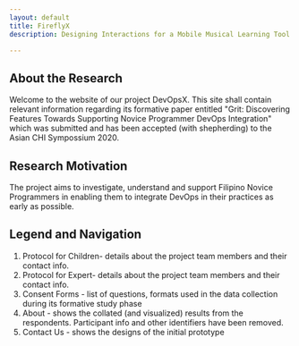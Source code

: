 ```yaml
---
layout: default
title: FireflyX 
description: Designing Interactions for a Mobile Musical Learning Tool for Children

---
```


## About the Research
 Welcome to the website of our project DevOpsX. This site shall contain relevant information regarding its formative paper entitled "Grit: Discovering Features Towards Supporting Novice Programmer DevOps Integration" which was submitted and has been accepted (with shepherding) to the Asian CHI Sympossium 2020. 
 
## Research Motivation
The project aims to investigate, understand and support Filipino Novice Programmers in enabling them to integrate DevOps in their practices as early as possible. 

## Legend and Navigation
1. Protocol for Children- details about the project team members and their contact info. 
1. Protocol for Expert- details about the project team members and their contact info. 
1. Consent Forms - list of questions, formats used in the data collection during its formative study phase
1. About - shows the collated (and visualized) results from the respondents. Participant info and other identifiers have been removed.
1. Contact Us - shows the designs of the initial prototype
